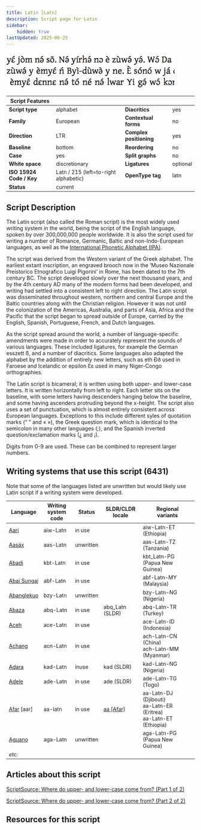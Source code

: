 ```yaml
---
title: Latin [Latn]
description: Script page for Latin
sidebar:
    hidden: true
lastUpdated: 2025-06-25
---
```


![Latin sample](images/latn-sample.png)

**Script Features** |     |     |     |
------------------- | --- | --- | --- |
**Script type** | alphabet            | **Diacritics** | yes |
**Family** | European                 | **Contextual forms** | no |
**Direction** | LTR                   | **Complex positioning** | yes |
**Baseline** | bottom                 | **Reordering** | no |
**Case** | yes                        | **Split graphs** | no |
**White space** | discretionary       | **Ligatures** | optional |
**ISO 15924 Code / Key** | Latn / 215 (left=to-right alphabetic) | **OpenType tag** | latn |
**Status** | current | | |

## Script Description

The Latin script (also called the Roman script) is the most widely used writing system in the world, being the script of the English language, spoken by over 300,000,000 people worldwide. It is also the script used for writing a number of Romance, Germanic, Baltic and non-Indo-European languages, as well as the [International Phonetic Alphabet (IPA)](https://scriptsource.org/entry/ucgb77fkvh).

The script was derived from the Western variant of the Greek alphabet. The earliest extant inscription, an engraved brooch now in the ‘Museo Nazionale Preistorico Etnografico Luigi Pigorini’ in Rome, has been dated to the 7th century BC. The script developed slowly over the next thousand years, and by the 4th century AD many of the modern forms had been developed, and writing had settled into a consistent left to right direction. The Latin script was disseminated throughout western, northern and central Europe and the Baltic countries along with the Christian religion. However it was not until the colonization of the Americas, Australia, and parts of Asia, Africa and the Pacific that the script began to spread outside of Europe, carried by the English, Spanish, Portuguese, French, and Dutch languages.

As the script spread around the world, a number of language-specific amendments were made in order to accurately represent the sounds of various languages. These included ligatures, for example the German esszett ß, and a number of diacritics. Some languages also adapted the alphabet by the addition of entirely new letters, such as eth Ðð used in Faroese and Icelandic or epsilon Ɛɛ used in many Niger-Congo orthographies.

The Latin script is bicameral; it is written using both upper- and lower-case letters. It is written horizontally from left to right. Each letter sits on the baseline, with some letters having descenders hanging below the baseline, and some having ascenders protruding beyond the x-height. The script also uses a set of punctuation, which is almost entirely consistent across European languages. Exceptions to this include different syles of quotation marks (“ ” and « »), the Greek question mark, which is identical to the semicolon in many other languages (;), and the Spanish inverted question/exclamation marks (¿ and ¡).

Digits from 0-9 are used. These can be combined to represent larger numbers.

## Writing systems that use this script (6431)

Note that some of the languages listed are unwritten but would likely use Latin script if a writing system were developed.

Language | Writing system<br>code | Status | SLDR/CLDR<br>locale | Regional<br>variants |
-------- | ---------------------- | ------ | ------------------- | -------------------- |
<u>Aari</u> | aiw-Latn | in use | | aiw-Latn-ET (Ethiopia) |
<u>Aasáx</u> | aas-Latn | unwritten | | aas-Latn-TZ (Tanzania) |
<u>Abadi</u> | kbt-Latn | in use | | kbt_Latn-PG (Papua New Guinea) |
<u>Abai Sungai</u> | abf-Latn | in use | | abf-Latn-MY (Malaysia) |
<u>Abanglekuo</u> | bzy-Latn | unwritten | | bzy-Latn-NG (Nigeria) |
<u>Abaza</u> | abq-Latn | in use | abq_Latn (SLDR) | abq-Latn-TR (Turkey) |
<u>Aceh</u> | ace-Latn | in use | | ace-Latn-ID (Indonesia)|
<u>Achang</u> | acn-Latn | in use | | ach-Latn-CN (China)<br>ach-Latn-MM (Myanmar)|
<u>Adara</u> | kad-Latn | inuse | kad (SLDR) | kad-Latn-NG (Nigeria) |
<u>Adele</u> | ade-Latn | in use | ade (SLDR) | ade-Latn-TG (Togo) |
<u>Afar</u> \[aar\] | aa-latn | in use | [aa \[Afar\]](https://unicode.org/cldr/charts/47/summary/aa.html) | aa-Latn-DJ (Djibouti)<br>aa-Latn-ER (Eritrea)<br>aa-Latn-ET (Ethiopia)|
<u>Aguano</u> | aga-Latn | unwritten| | aga-Latn-PG (Papua New Guinea) |
_etc._ | | |

## Articles about this script

[ScriptSource: Where do upper- and lower-case come from? (Part 1 of 2)](https://scriptsource.org/cms/scripts/page.php?item_id=entry_detail&uid=a5aqyqlztp)

[ScriptSource: Where do upper- and lower-case come from? (Part 2 of 2)](https://scriptsource.org/cms/scripts/page.php?item_id=entry_detail&uid=d8mn7ztlj4)

## Resources for this script